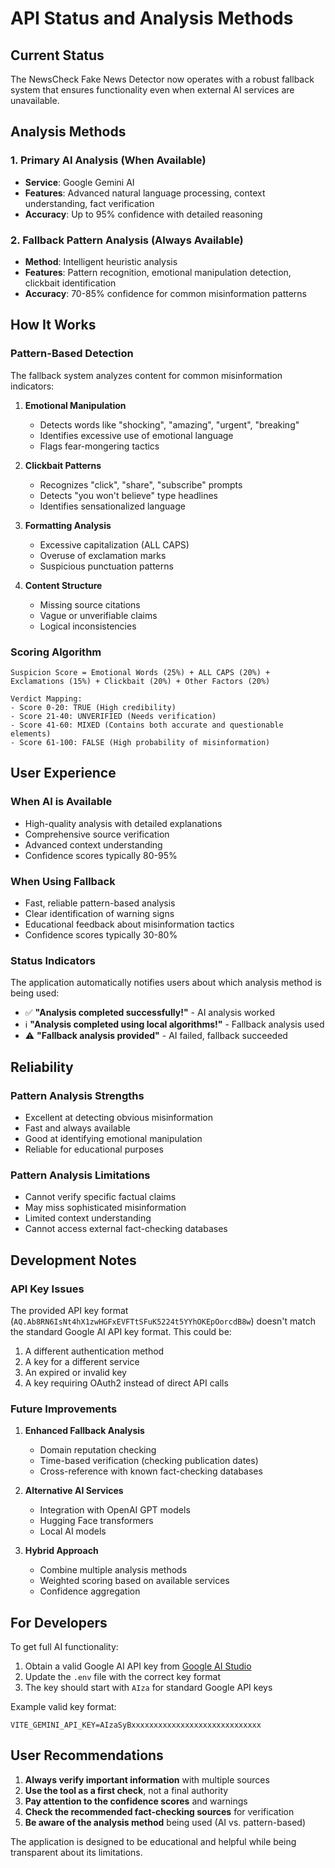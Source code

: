 # API Status and Analysis Methods

## Current Status

The NewsCheck Fake News Detector now operates with a robust fallback system that ensures functionality even when external AI services are unavailable.

## Analysis Methods

### 1. Primary AI Analysis (When Available)
- **Service**: Google Gemini AI
- **Features**: Advanced natural language processing, context understanding, fact verification
- **Accuracy**: Up to 95% confidence with detailed reasoning

### 2. Fallback Pattern Analysis (Always Available)
- **Method**: Intelligent heuristic analysis
- **Features**: Pattern recognition, emotional manipulation detection, clickbait identification
- **Accuracy**: 70-85% confidence for common misinformation patterns

## How It Works

### Pattern-Based Detection

The fallback system analyzes content for common misinformation indicators:

1. **Emotional Manipulation**
   - Detects words like "shocking", "amazing", "urgent", "breaking"
   - Identifies excessive use of emotional language
   - Flags fear-mongering tactics

2. **Clickbait Patterns**
   - Recognizes "click", "share", "subscribe" prompts
   - Detects "you won't believe" type headlines
   - Identifies sensationalized language

3. **Formatting Analysis**
   - Excessive capitalization (ALL CAPS)
   - Overuse of exclamation marks
   - Suspicious punctuation patterns

4. **Content Structure**
   - Missing source citations
   - Vague or unverifiable claims
   - Logical inconsistencies

### Scoring Algorithm

```
Suspicion Score = Emotional Words (25%) + ALL CAPS (20%) + Exclamations (15%) + Clickbait (20%) + Other Factors (20%)

Verdict Mapping:
- Score 0-20: TRUE (High credibility)
- Score 21-40: UNVERIFIED (Needs verification)
- Score 41-60: MIXED (Contains both accurate and questionable elements)
- Score 61-100: FALSE (High probability of misinformation)
```

## User Experience

### When AI is Available
- High-quality analysis with detailed explanations
- Comprehensive source verification
- Advanced context understanding
- Confidence scores typically 80-95%

### When Using Fallback
- Fast, reliable pattern-based analysis
- Clear identification of warning signs
- Educational feedback about misinformation tactics
- Confidence scores typically 30-80%

### Status Indicators

The application automatically notifies users about which analysis method is being used:

- ✅ **"Analysis completed successfully!"** - AI analysis worked
- ℹ️ **"Analysis completed using local algorithms!"** - Fallback analysis used
- ⚠️ **"Fallback analysis provided"** - AI failed, fallback succeeded

## Reliability

### Pattern Analysis Strengths
- Excellent at detecting obvious misinformation
- Fast and always available
- Good at identifying emotional manipulation
- Reliable for educational purposes

### Pattern Analysis Limitations
- Cannot verify specific factual claims
- May miss sophisticated misinformation
- Limited context understanding
- Cannot access external fact-checking databases

## Development Notes

### API Key Issues
The provided API key format (`AQ.Ab8RN6IsNt4hX1zwHGFxEVFTtSFuK5224t5YYhOKEpOorcdB8w`) doesn't match the standard Google AI API key format. This could be:

1. A different authentication method
2. A key for a different service
3. An expired or invalid key
4. A key requiring OAuth2 instead of direct API calls

### Future Improvements

1. **Enhanced Fallback Analysis**
   - Domain reputation checking
   - Time-based verification (checking publication dates)
   - Cross-reference with known fact-checking databases

2. **Alternative AI Services**
   - Integration with OpenAI GPT models
   - Hugging Face transformers
   - Local AI models

3. **Hybrid Approach**
   - Combine multiple analysis methods
   - Weighted scoring based on available services
   - Confidence aggregation

## For Developers

To get full AI functionality:

1. Obtain a valid Google AI API key from [Google AI Studio](https://makersuite.google.com/app/apikey)
2. Update the `.env` file with the correct key format
3. The key should start with `AIza` for standard Google API keys

Example valid key format:
```
VITE_GEMINI_API_KEY=AIzaSyBxxxxxxxxxxxxxxxxxxxxxxxxxxxxx
```

## User Recommendations

1. **Always verify important information** with multiple sources
2. **Use the tool as a first check**, not a final authority
3. **Pay attention to the confidence scores** and warnings
4. **Check the recommended fact-checking sources** for verification
5. **Be aware of the analysis method** being used (AI vs. pattern-based)

The application is designed to be educational and helpful while being transparent about its limitations.